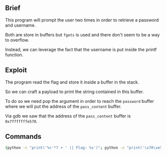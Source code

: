 ## Brief

This program will prompt the user two times in order to retrieve a password and username.

Both are store in buffers but `fgets` is used and there don't seem to be a way to overflow.

Instead, we can leverage the fact that the username is put inside the printf function.

## Exploit

The program read the flag and store it inside a buffer in the stack.

So we can craft a payload to print the string contained in this buffer.

To do so we need pop the argument in order to reach the `password` buffer where we will put the address of the `pass_content` buffer.

Via gdb we saw that the address of the `pass_content` buffer is `0x7fffffffe570`.

## Commands

```bash
(python -c "print('%c'*7 + ' || Flag: %s')"; python -c "print('\x70\xe5\xff\xff\xff\x7f')") | ./level02
```